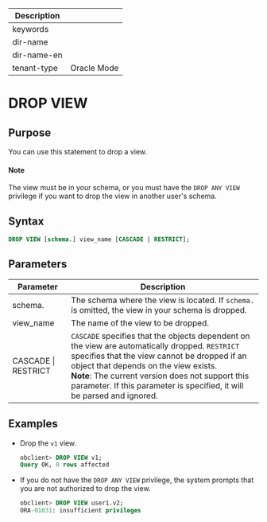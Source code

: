 | Description   |                 |
|---------------|-----------------|
| keywords      |                 |
| dir-name      |                 |
| dir-name-en   |                 |
| tenant-type   | Oracle Mode     |

# DROP VIEW

## Purpose

You can use this statement to drop a view.

  <main id="notice" type='explain'>
    <h4>Note</h4>
    <p>The view must be in your schema, or you must have the <code>DROP ANY VIEW</code> privilege if you want to drop the view in another user's schema. </p>
  </main>

## Syntax

```sql
DROP VIEW [schema.] view_name [CASCADE | RESTRICT];
```

## Parameters

| Parameter | Description |
|---------------------|------------------------------------------------------------------------------------------------------------------------------------------------------|
| schema. | The schema where the view is located. If `schema.` is omitted, the view in your schema is dropped.  |
| view_name | The name of the view to be dropped.  |
| CASCADE \| RESTRICT | `CASCADE` specifies that the objects dependent on the view are automatically dropped. `RESTRICT` specifies that the view cannot be dropped if an object that depends on the view exists.  <br>**Note**: The current version does not support this parameter. If this parameter is specified, it will be parsed and ignored.  |

## Examples

* Drop the `v1` view.

   ```sql
   obclient> DROP VIEW v1;
   Query OK, 0 rows affected
   ```

* If you do not have the `DROP ANY VIEW` privilege, the system prompts that you are not authorized to drop the view.

   ```sql
   obclient> DROP VIEW user1.v2;
   ORA-01031: insufficient privileges
   ```
